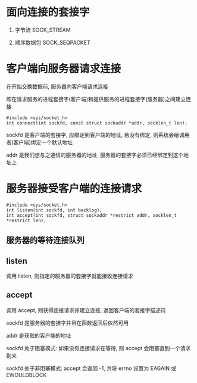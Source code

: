 # 面向连接的套接字

1. 字节流 SOCK_STREAM

2. 顺序数据包 SOCK_SEQPACKET

# 客户端向服务器请求连接

在开始交换数据前, 服务器向客户端请求连接

即在请求服务的进程套接字(客户端)和提供服务的进程套接字(服务器)之间建立连接

```
#include <sys/socket.h>
int connect(int sockfd, const struct sockaddr *addr, socklen_t len);
```

sockfd 是客户端的套接字, 应绑定到客户端的地址, 若没有绑定, 则系统会给调用者(客户端)绑定一个默认地址

addr 是我们想与之通信的服务器的地址, 服务器的套接字必须已经绑定到这个地址上

# 服务器接受客户端的连接请求

```
#include <sys/socket.h>
int listen(int sockfd, int backlog);
int accept(int sockfd, struct sockaddr *restrict addr, socklen_t *restrict len);
```

## 服务器的等待连接队列

## listen

调用 listen, 则指定的服务器的套接字就能接收连接请求

## accept

调用 accept, 则获得连接请求并建立连接, 返回客户端的套接字描述符

sockfd 是服务器的套接字并且在函数返回后依然可用

addr 是获取的客户端的地址

sockfd 处于阻塞模式: 如果没有连接请求在等待, 则 accept 会阻塞直到一个请求到来

sockfd 处于非阻塞模式: accept 会返回 -1, 并将 errno 设置为 EAGAIN 或 EWOULDBLOCK
